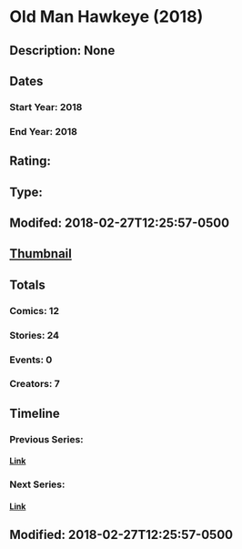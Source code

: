 # Old Man Hawkeye (2018)
## Description: None
## Dates
### Start Year: 2018
### End Year: 2018
## Rating: 
## Type: 
## Modifed: 2018-02-27T12:25:57-0500
## [Thumbnail](http://i.annihil.us/u/prod/marvel/i/mg/c/a0/5a95946b4aeea.jpg)
## Totals
### Comics: 12
### Stories: 24
### Events: 0
### Creators: 7
## Timeline
### Previous Series: 
#### [Link]()
### Next Series: 
#### [Link]()
## Modified: 2018-02-27T12:25:57-0500